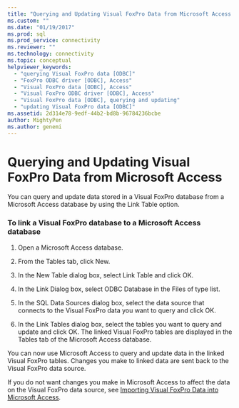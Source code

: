 ```yaml
---
title: "Querying and Updating Visual FoxPro Data from Microsoft Access | Microsoft Docs"
ms.custom: ""
ms.date: "01/19/2017"
ms.prod: sql
ms.prod_service: connectivity
ms.reviewer: ""
ms.technology: connectivity
ms.topic: conceptual
helpviewer_keywords: 
  - "querying Visual FoxPro data [ODBC]"
  - "FoxPro ODBC driver [ODBC], Access"
  - "Visual FoxPro data [ODBC], Access"
  - "Visual FoxPro ODBC driver [ODBC], Access"
  - "Visual FoxPro data [ODBC], querying and updating"
  - "updating Visual FoxPro data [ODBC]"
ms.assetid: 2d314e78-9edf-44b2-bd8b-96784236bcbe
author: MightyPen
ms.author: genemi
---
```

# Querying and Updating Visual FoxPro Data from Microsoft Access
You can query and update data stored in a Visual FoxPro database from a Microsoft Access database by using the Link Table option.  
  
### To link a Visual FoxPro database to a Microsoft Access database  
  
1.  Open a Microsoft Access database.  
  
2.  From the Tables tab, click New.  
  
3.  In the New Table dialog box, select Link Table and click OK.  
  
4.  In the Link Dialog box, select ODBC Database in the Files of type list.  
  
5.  In the SQL Data Sources dialog box, select the data source that connects to the Visual FoxPro data you want to query and click OK.  
  
6.  In the Link Tables dialog box, select the tables you want to query and update and click OK. The linked Visual FoxPro tables are displayed in the Tables tab of the Microsoft Access database.  
  
 You can now use Microsoft Access to query and update data in the linked Visual FoxPro tables. Changes you make to linked data are sent back to the Visual FoxPro data source.  
  
 If you do not want changes you make in Microsoft Access to affect the data on the Visual FoxPro data source, see [Importing Visual FoxPro Data into Microsoft Access](../../odbc/microsoft/importing-visual-foxpro-data-into-microsoft-access.md).
